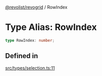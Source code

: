 [@revolist/revogrid](README.md) / RowIndex

# Type Alias: RowIndex

```ts
type RowIndex: number;
```

## Defined in

[src/types/selection.ts:11](https://github.com/revolist/revogrid/blob/39cfd614966a26ee6ce63b18984e6b24b2874cc5/src/types/selection.ts#L11)
